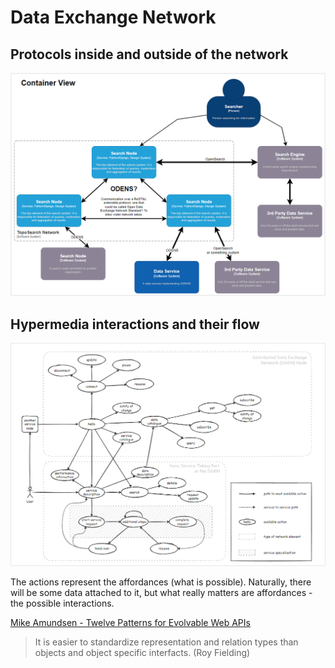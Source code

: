 # Data Exchange Network

## Protocols inside and outside of the network

![](./images/c4-protocols.png)

## Hypermedia interactions and their flow

![](./images/hypermedia-flow.png)

The actions represent the affordances (what is possible). 
Naturally, there will be some data attached to it, but what really 
matters are affordances - the possible interactions. 

[Mike Amundsen - Twelve Patterns for Evolvable Web APIs](https://www.youtube.com/watch?v=qolWrn7hNro)

> It is easier to standardize representation and relation types than objects and object specific interfacts. (Roy Fielding)